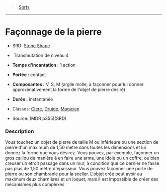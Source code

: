 ﻿---
!SpellHD
Level: 4
Type: Transmutation
CastingTime: 1 action
Range: contact
Components: V, S, M (argile molle, à façonner pour lui donner approximativement la forme de l'objet de pierre désiré)
Duration: instantanée
Classes: '[Clerc](hd_cleric.md), [Druide](hd_druid.md), [Magicien](hd_wizard.md)'
Id: spells_hd.md#façonnage-de-la-pierre
ParentLink: spells_hd.md#sorts
Name: Façonnage de la pierre
ParentName: Sorts
NameLevel: 1
AltName: '[Stone Shape](srd_spells_stone_shape.md)'
Source: (MDR p355)(SRD)
Attributes: {}
---
> [Sorts](hd_spells.md)

---

# Façonnage de la pierre

- SRD: [Stone Shape](srd_spells_stone_shape.md)

-  Transmutation de niveau 4

- **Temps d'incantation :** 1 action

- **Portée :** contact

- **Composantes :** V, S, M (argile molle, à façonner pour lui donner approximativement la forme de l'objet de pierre désiré)

- **Durée :** instantanée

- Classes: [Clerc](hd_cleric.md), [Druide](hd_druid.md), [Magicien](hd_wizard.md)

- Source: (MDR p355)(SRD)

### Description

Vous touchez un objet de pierre de taille M ou inférieure ou une section de pierre d'un maximum de 1,50 mètre dans toutes les dimensions et lui donnez la forme que vous désirez. Vous pouvez, par exemple, façonner un gros caillou de manière à en faire une arme, une idole ou un coffre, ou bien creuser un étroit passage dans un mur, à condition que ce dernier ne fasse pas plus de 1,50 mètre d'épaisseur. Vous pouvez façonner une porte de pierre ou son chambranle pour la sceller. L'objet créé peut avoir au maximum deux charnières et un loquet, mais il est impossible de créer des mécanismes plus complexes.

